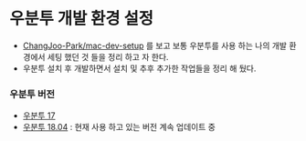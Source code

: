 # 우분투 개발 환경 설정

- [ChangJoo-Park/mac-dev-setup](https://github.com/ChangJoo-Park/mac-dev-setup) 를 보고 보통 우분투를 사용 하는 나의 개발 환경에서 세팅 했던 것 들을 정리 하고 자 한다.
- 우분투 설치 후 개발하면서 설치 및 추후 추가한 작업들을 정리 해 뒀다.


### 우분투 버전
- [우분투 17](https://github.com/rkdgusrnrlrl/ubuntu-dev-setup/blob/master/ubuntu_17.md)
- [우분투 18.04](https://github.com/rkdgusrnrlrl/ubuntu-dev-setup/blob/master/ubuntu_18_04.md) : 현재 사용 하고 있는 버전 계속 업데이트 중
